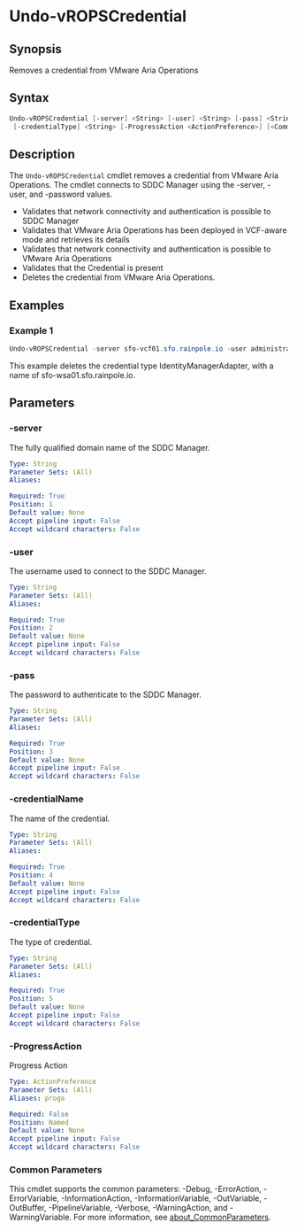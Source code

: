 # Undo-vROPSCredential

## Synopsis

Removes a credential from VMware Aria Operations

## Syntax

```powershell
Undo-vROPSCredential [-server] <String> [-user] <String> [-pass] <String> [-credentialName] <String>
 [-credentialType] <String> [-ProgressAction <ActionPreference>] [<CommonParameters>]
```

## Description

The `Undo-vROPSCredential` cmdlet removes a credential from VMware Aria Operations.
The cmdlet connects to
SDDC Manager using the -server, -user, and -password values.

- Validates that network connectivity and authentication is possible to SDDC Manager
- Validates that VMware Aria Operations has been deployed in VCF-aware mode and retrieves its details
- Validates that network connectivity and authentication is possible to VMware Aria Operations
- Validates that the Credential is present
- Deletes the credential from VMware Aria Operations.

## Examples

### Example 1

```powershell
Undo-vROPSCredential -server sfo-vcf01.sfo.rainpole.io -user administrator@vsphere.local -pass VMw@re1! -credentialName sfo-wsa01.sfo.rainpole.io -credentialType IdentityManagerAdapter
```

This example deletes the credential type IdentityManagerAdapter, with a name of sfo-wsa01.sfo.rainpole.io.

## Parameters

### -server

The fully qualified domain name of the SDDC Manager.

```yaml
Type: String
Parameter Sets: (All)
Aliases:

Required: True
Position: 1
Default value: None
Accept pipeline input: False
Accept wildcard characters: False
```

### -user

The username used to connect to the SDDC Manager.

```yaml
Type: String
Parameter Sets: (All)
Aliases:

Required: True
Position: 2
Default value: None
Accept pipeline input: False
Accept wildcard characters: False
```

### -pass

The password to authenticate to the SDDC Manager.

```yaml
Type: String
Parameter Sets: (All)
Aliases:

Required: True
Position: 3
Default value: None
Accept pipeline input: False
Accept wildcard characters: False
```

### -credentialName

The name of the credential.

```yaml
Type: String
Parameter Sets: (All)
Aliases:

Required: True
Position: 4
Default value: None
Accept pipeline input: False
Accept wildcard characters: False
```

### -credentialType

The type of credential.

```yaml
Type: String
Parameter Sets: (All)
Aliases:

Required: True
Position: 5
Default value: None
Accept pipeline input: False
Accept wildcard characters: False
```

### -ProgressAction

Progress Action

```yaml
Type: ActionPreference
Parameter Sets: (All)
Aliases: proga

Required: False
Position: Named
Default value: None
Accept pipeline input: False
Accept wildcard characters: False
```

### Common Parameters

This cmdlet supports the common parameters: -Debug, -ErrorAction, -ErrorVariable, -InformationAction, -InformationVariable, -OutVariable, -OutBuffer, -PipelineVariable, -Verbose, -WarningAction, and -WarningVariable. For more information, see [about_CommonParameters](http://go.microsoft.com/fwlink/?LinkID=113216).
